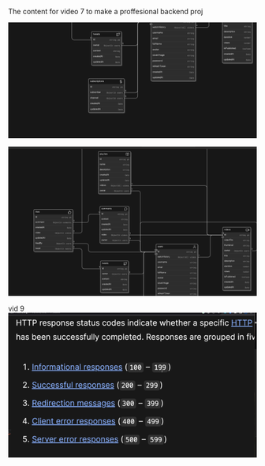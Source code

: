 The content for video 7 to make a proffesional backend proj

![alt text](image.png)

![alt text](image-1.png)


vid 9
![alt text](image-2.png)